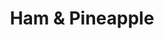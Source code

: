 ---
menu_item_image_url: "/images/pizza-8.jpg"
title: "Ham & Pineapple"
title_fr: "Ham & Pineapple"
menu_item_price: "$20.00"
menu_item_price_fr: "$20.00"
menu_item_content: "A small river named Duden flows by their place and supplies"
menu_item_content_fr: "A small river named Duden flows by their place and supplies"
type: "menu_price"
---